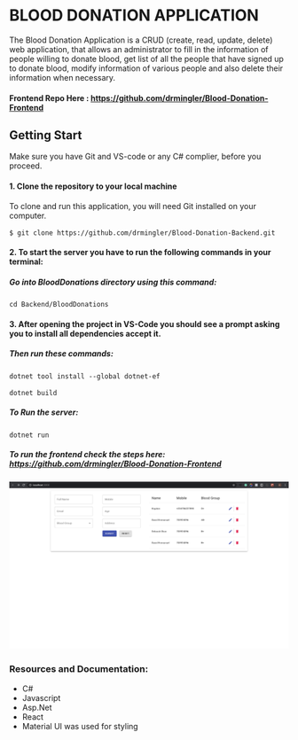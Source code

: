 # BLOOD DONATION APPLICATION

The Blood Donation Application is a CRUD (create, read, update, delete) web application, that allows an administrator to fill in the information of people willing to donate blood, get list of all the people that have signed up to donate blood, modify information of various people and also delete their information when necessary.

#### Frontend Repo Here : https://github.com/drmingler/Blood-Donation-Frontend

## Getting Start
Make sure you have Git and VS-code or any C# complier, before you proceed.

#### 1. Clone the repository to your local machine

To clone and run this application, you will need Git installed on your computer.
```
$ git clone https://github.com/drmingler/Blood-Donation-Backend.git
```
#### 2. To start the server you have to run the following commands in your terminal:

##### Go into BloodDonations directory using this command:
```
cd Backend/BloodDonations
```
#### 3. After opening the project in VS-Code you should see a prompt asking you to install all dependencies accept it.

##### Then run these commands:
```
dotnet tool install --global dotnet-ef
```
```
dotnet build
```

#####  To Run the server:
```
dotnet run
```

##### To run the frontend check the steps here: https://github.com/drmingler/Blood-Donation-Frontend

![alt text](https://github.com/drmingler/Blood-Donation-Frontend/blob/master/images/bloodDonation.png?raw=true)


### Resources and Documentation:
* C#
* Javascript
* Asp.Net 
* React
* Material UI was used for styling
